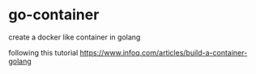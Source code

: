 # go-container

create a docker like container in golang

following this tutorial
https://www.infoq.com/articles/build-a-container-golang
